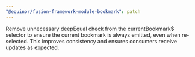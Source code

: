 ```yaml
---
"@equinor/fusion-framework-module-bookmark": patch
---
```


Remove unnecessary deepEqual check from the currentBookmark$ selector to ensure the current bookmark is always emitted, even when re-selected. This improves consistency and ensures consumers receive updates as expected.
